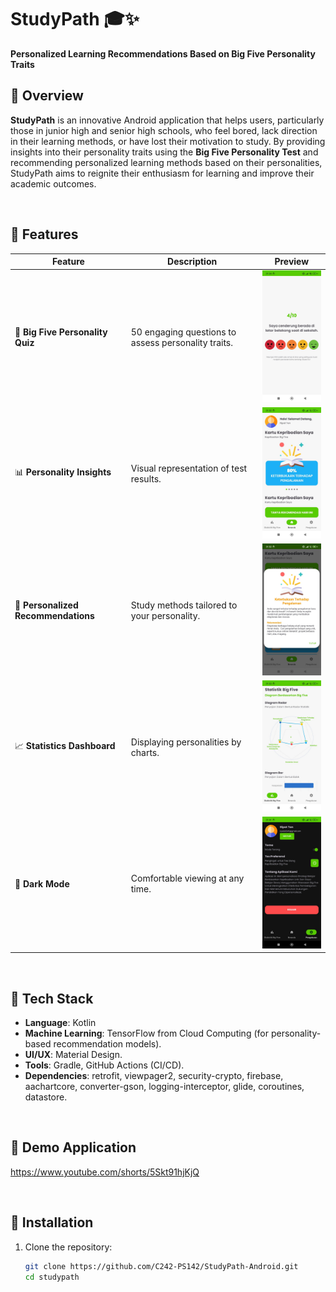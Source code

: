# StudyPath 🎓✨
**Personalized Learning Recommendations Based on Big Five Personality Traits**

## 🌟 Overview
**StudyPath** is an innovative Android application that helps users, particularly those in junior high and senior high schools, who feel bored, lack direction in their learning methods, or have lost their motivation to study. By providing insights into their personality traits using the **Big Five Personality Test** and recommending personalized learning methods based on their personalities, StudyPath aims to reignite their enthusiasm for learning and improve their academic outcomes.

<br>

## 📱 Features  

| Feature                        | Description                                                | Preview                                     |
|--------------------------------|------------------------------------------------------------|---------------------------------------------|
| 🌟 **Big Five Personality Quiz** | 50 engaging questions to assess personality traits.        | <img src="docs/images/quiz.jpg" alt="Quiz Preview" width="150"> |
| 📊 **Personality Insights**     | Visual representation of test results.                    | <img src="docs/images/home.jpg" alt="Insights Preview" width="150"> |
| 🧠 **Personalized Recommendations** | Study methods tailored to your personality.              | <img src="docs/images/recommendation.jpg" alt="Recommendations Preview" width="150"> |
| 📈 **Statistics Dashboard**     | Displaying personalities by charts.                       | <img src="docs/images/statistic.jpg" alt="Statistics Preview" width="150"> |
| 🌙 **Dark Mode**                | Comfortable viewing at any time.                          | <img src="docs/images/dark_mode.jpg" alt="Dark Mode Preview" width="150"> |

<br>

## 🚀 Tech Stack
- **Language**: Kotlin
- **Machine Learning**: TensorFlow from Cloud Computing (for personality-based recommendation models).
- **UI/UX**: Material Design.
- **Tools**: Gradle, GitHub Actions (CI/CD).
- **Dependencies**: retrofit, viewpager2, security-crypto, firebase, aachartcore, converter-gson, logging-interceptor, glide, coroutines, datastore.

<br>

## 📳 Demo Application
https://www.youtube.com/shorts/5Skt91hjKjQ

<br>

## 🔧 Installation
1. Clone the repository:
   ```bash
   git clone https://github.com/C242-PS142/StudyPath-Android.git
   cd studypath

